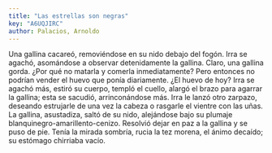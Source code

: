 ```yaml
---
title: "Las estrellas son negras"
key: "A6UQJIRC"
author: Palacios, Arnoldo
---
```

<div data-schema-version="8"><p>Una gallina cacareó, removiéndose en su nido debajo del fogón. Irra se agachó, asomándose a observar detenidamente la gallina. Claro, una gallina gorda. ¿Por qué no matarla y comerla inmediatamente? Pero entonces no podrían vender el huevo que ponía diariamente. ¿El huevo de hoy? Irra se agachó más, estiró su cuerpo, templó el cuello, alargó el brazo para agarrar la gallina; esta se sacudió, arrinconándose más. Irra le lanzó otro zarpazo, deseando estrujarle de una vez la cabeza o rasgarle el vientre con las uñas. La gallina, asustadiza, saltó de su nido, alejándose bajo su plumaje blanquinegro-amarillento-cenizo. Resolvió dejar en paz a la gallina y se puso de pie. Tenía la mirada sombría, rucia la tez morena, el ánimo decaído; su estómago chirriaba vacío.</p> </div>